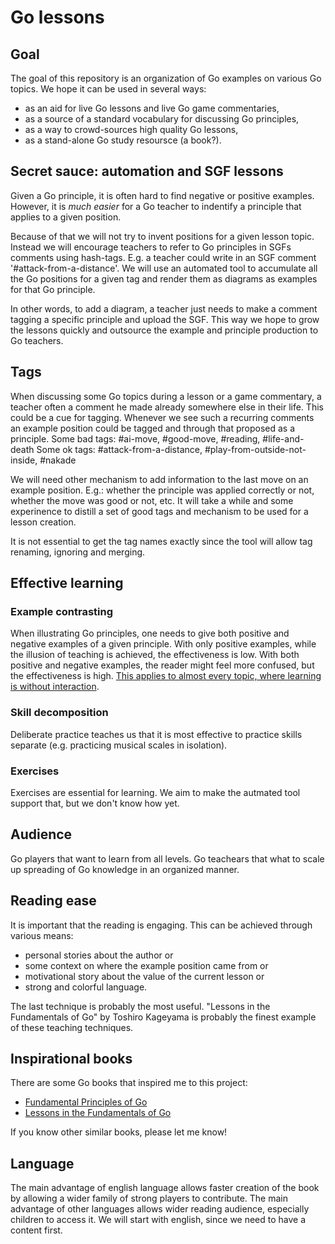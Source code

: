 # Go lessons

## Goal 

The goal of this repository is an organization of Go examples on various Go topics.
We hope it can be used in several ways:
- as an aid for live Go lessons and live Go game commentaries,
- as a source of a standard vocabulary for discussing Go principles,
- as a way to crowd-sources high quality Go lessons,
- as a stand-alone Go study resoursce (a book?).

## Secret sauce: automation and SGF lessons

Given a Go principle, it is often hard to find negative or positive examples. 
However, it is _much easier_ for a Go teacher to indentify a principle that applies to a given position.

Because of that we will not try to invent positions for a given lesson topic.
Instead we will encourage teachers to refer to Go principles in SGFs comments using hash-tags.
E.g. a teacher could write in an SGF comment '#attack-from-a-distance'.
We will use an automated tool to accumulate all the Go positions for a given tag and render them as diagrams as examples for that Go principle.

In other words, to add a diagram, a teacher just needs to make a comment tagging a specific principle and upload the SGF.
This way we hope to grow the lessons quickly and outsource the example and principle production to Go teachers.

## Tags

When discussing some Go topics during a lesson or a game commentary, a teacher often a comment he made already somewhere else in their life.
This could be a cue for tagging.
Whenever we see such a recurring comments an example position could be tagged and through that proposed as a principle.
Some bad tags: #ai-move, #good-move, #reading, #life-and-death
Some ok tags: #attack-from-a-distance, #play-from-outside-not-inside, #nakade

We will need other mechanism to add information to the last move on an example position.
E.g.: whether the principle was applied correctly or not, whether the move was good or not, etc.
It will take a while and some experinence to distill a set of good tags and mechanism to be used for a lesson creation.

It is not essential to get the tag names exactly since the tool will allow tag renaming, ignoring and merging.

## Effective learning

### Example contrasting

When illustrating Go principles, one needs to give both positive and negative examples of a given principle.
With only positive examples, while the illusion of teaching is achieved, the effectiveness is low.
With both positive and negative examples, the reader might feel more confused, but the effectiveness is high.
[This applies to almost every topic, where learning is without interaction](https://www.youtube.com/watch?v=eVtCO84MDj8).

### Skill decomposition

Deliberate practice teaches us that it is most effective to practice skills separate (e.g. practicing musical scales in isolation).

### Exercises

Exercises are essential for learning. 
We aim to make the autmated tool support that, but we don't know how yet.

## Audience

Go players that want to learn from all levels.
Go teachears that what to scale up spreading of Go knowledge in an organized manner.

## Reading ease

It is important that the reading is engaging. 
This can be achieved through various means:
 - personal stories about the author or
 - some context on where the example position came from or
 - motivational story about the value of the current lesson or
 - strong and colorful language.

The last technique is probably the most useful. 
"Lessons in the Fundamentals of Go" by Toshiro Kageyama is probably the finest example of these teaching techniques.

## Inspirational books

There are some Go books that inspired me to this project:
- [Fundamental Principles of Go](https://www.goodreads.com/en/book/show/1485651.Fundamental_Principles_Of_Go)
- [Lessons in the Fundamentals of Go](https://www.goodreads.com/book/show/1241950.Lessons_in_the_Fundamentals_of_Go)

If you know other similar books, please let me know!

## Language

The main advantage of english language allows faster creation of the book by allowing a wider family of strong players to contribute.
The main advantage of other languages allows wider reading audience, especially children to access it.
We will start with english, since we need to have a content first.
